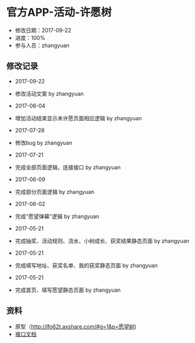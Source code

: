 # 官方APP-活动-许愿树
- 修改日期：2017-09-22
- 进度：100%  
- 参与人员：zhangyuan 

## 修改记录
- 2017-09-22
* 修改活动文案  by zhangyuan
- 2017-08-04
* 增加活动结束显示未许愿页面相应逻辑  by zhangyuan
- 2017-07-28
* 修改bug  by zhangyuan
- 2017-07-21
* 完成全部页面逻辑，连接接口  by zhangyuan

- 2017-06-09
* 完成部分页面逻辑  by zhangyuan

- 2017-06-02
* 完成"愿望弹幕"逻辑  by zhangyuan

- 2017-05-21
* 完成抽奖、活动规则、浇水、小树成长、获奖结果静态页面 by zhangyuan

- 2017-05-21
* 完成填写地址、获奖名单、我的获奖静态页面 by zhangyuan

- 2017-05-21
* 完成首页、填写愿望静态页面 by zhangyuan

## 资料
- 原型（http://lfo62t.axshare.com/#g=1&p=愿望树)
- [接口文档](http://118.178.185.211:12304/cpappweb/document/cpappweb.xml)




